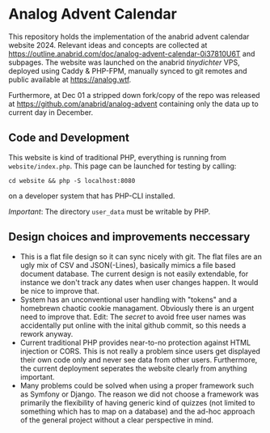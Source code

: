 # Analog Advent Calendar

This repository holds the implementation of the anabrid advent calendar website 2024.
Relevant ideas and concepts are collected at https://outline.anabrid.com/doc/analog-advent-calendar-0i37810U6T
and subpages. The website was launched on the anabrid *tinydichter* VPS, deployed using
Caddy & PHP-FPM, manually synced to git remotes and public available at https://analog.wtf.

Furthermore, at Dec 01 a stripped down fork/copy of the repo was released at
https://github.com/anabrid/analog-advent containing only the data up to current day in
December.

## Code and Development

This website is kind of traditional PHP, everything is running from `website/index.php`.
This page can be launched for testing by calling:

```
cd website && php -S localhost:8080
````

on a developer system that has PHP-CLI installed.

*Important*: The directory `user_data` must be writable by PHP.

## Design choices and improvements neccessary

* This is a flat file design so it can sync nicely with git. The flat files are an ugly mix
  of CSV and JSON(-Lines), basically mimics a file based document database. The current design
  is not easily extendable, for instance we don't track any dates when user changes happen.
  It would be nice to improve that.
* System has an unconventional user handling with "tokens" and a homebrewn chaotic
  cookie managament. Obviously there is an urgent need to improve that.
  Edit: The *secret* to avoid free user names was accidentally put online with the inital
  github commit, so this needs a rework anyway.
* Current traditional PHP provides near-to-no protection against HTML injection or CORS.
  This is not really a problem since users get displayed their own code only and never see
  data from other users. Furthermore, the current deployment seperates the website clearly
  from anything important.
* Many problems could be solved when using a proper framework such as Symfony or Django.
  The reason we did not choose a framework was primarily the flexibility of having generic
  kind of quizzes (not limited to something which has to map on a database) and the ad-hoc
  approach of the general project without a clear perspective in mind.
